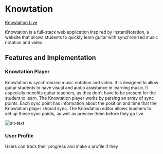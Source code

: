# Knowtation

[Knowtation Live](http://knowtation.herokuapp.com)

Knowtation is a full-stack web application inspired by InstantNotation,
a website that allows students to quickly learn guitar with synchronized
music notation and video.

## Features and Implementation

### Knowtation Player

Knowtation is synchronized music notation and video. It is designed to allow
guitar students to have visual and audio assistance in learning music. It
especially benefits guitar teachers, as they don't have to be present for the
student to learn. The Knowtation player works by parsing an array of sync points.
Each sync point has information about the position and time that the Knowtation
player should sync. The Knowtation editor allows teachers to set up these sync
points, as well as preview them before they go live.

![alt-text](https://imgur.com/a/XCojJ)

### User Profile

Users can track their progress and make a profile if they

